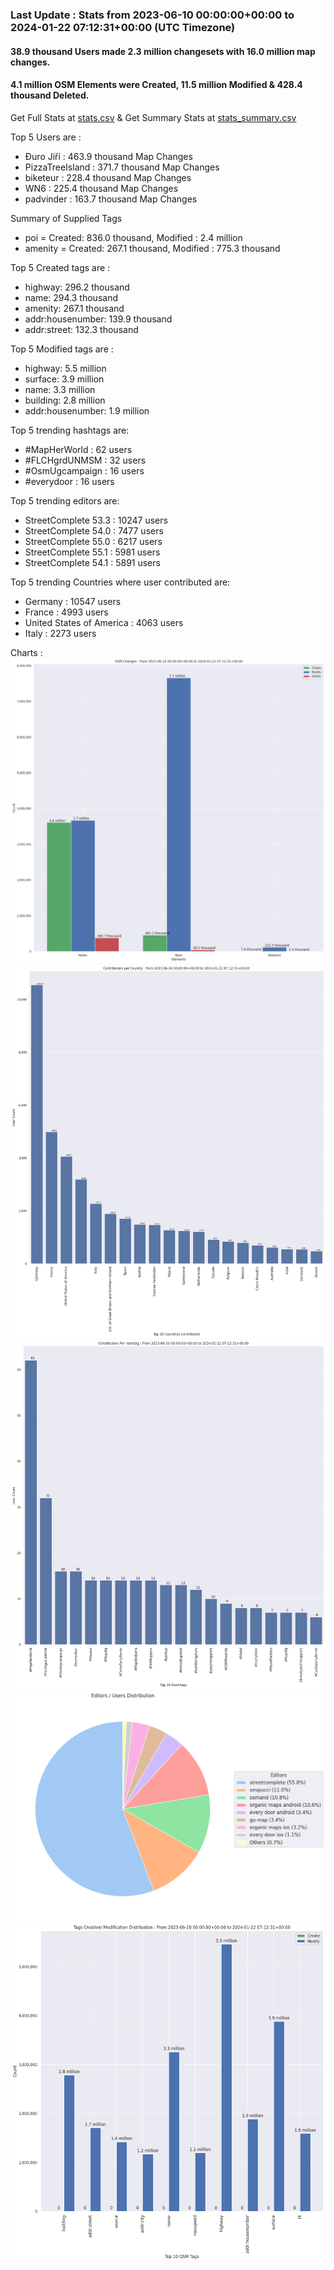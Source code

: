 ### Last Update : Stats from 2023-06-10 00:00:00+00:00 to 2024-01-22 07:12:31+00:00 (UTC Timezone)

#### 38.9 thousand Users made 2.3 million changesets with 16.0 million map changes.
#### 4.1 million OSM Elements were Created, 11.5 million Modified & 428.4 thousand Deleted.
Get Full Stats at [stats.csv](/stats/fieldmappers/Daily/stats.csv)
 & Get Summary Stats at [stats_summary.csv](/stats/fieldmappers/Daily/stats_summary.csv)

Top 5 Users are : 
- Đuro Jiří : 463.9 thousand Map Changes
- PizzaTreeIsland : 371.7 thousand Map Changes
- biketeur : 228.4 thousand Map Changes
- WN6 : 225.4 thousand Map Changes
- padvinder : 163.7 thousand Map Changes

Summary of Supplied Tags
- poi = Created: 836.0 thousand, Modified : 2.4 million
- amenity = Created: 267.1 thousand, Modified : 775.3 thousand


Top 5 Created tags are :
- highway: 296.2 thousand
- name: 294.3 thousand
- amenity: 267.1 thousand
- addr:housenumber: 139.9 thousand
- addr:street: 132.3 thousand


Top 5 Modified tags are :
- highway: 5.5 million
- surface: 3.9 million
- name: 3.3 million
- building: 2.8 million
- addr:housenumber: 1.9 million


Top 5 trending hashtags are:
- #MapHerWorld : 62 users
- #FLCHgrdUNMSM : 32 users
- #OsmUgcampaign : 16 users
- #everydoor : 16 users


Top 5 trending editors are:
- StreetComplete 53.3 : 10247 users
- StreetComplete 54.0 : 7477 users
- StreetComplete 55.0 : 6217 users
- StreetComplete 55.1 : 5981 users
- StreetComplete 54.1 : 5891 users


Top 5 trending Countries where user contributed are:
- Germany : 10547 users
- France : 4993 users
- United States of America : 4063 users
- Italy : 2273 users


 Charts : 
![Alt text](./stats_osm_changes.png) 
![Alt text](./stats_users_per_country.png) 
![Alt text](./stats_users_per_hashtag.png) 
![Alt text](./stats_editors_pie_chart.png) 
![Alt text](./stats_tags.png) 
